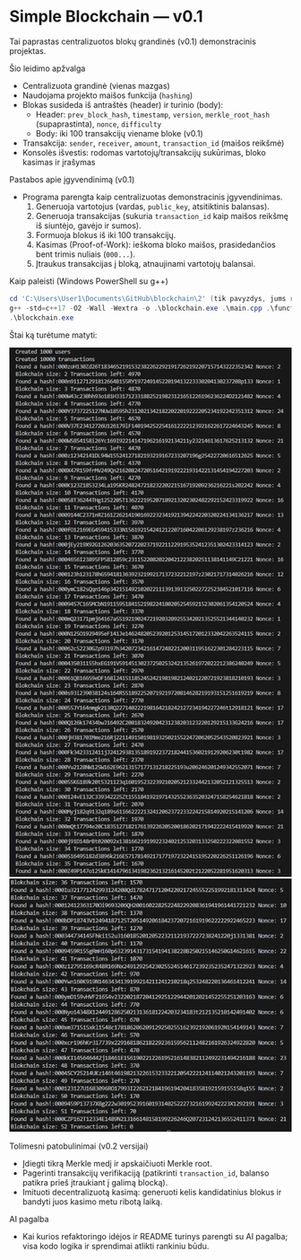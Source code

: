 # Simple Blockchain — v0.1

Tai paprastas centralizuotos blokų grandinės (v0.1) demonstracinis projektas.

Šio leidimo apžvalga
- Centralizuota grandinė (vienas mazgas)
- Naudojama projekto maišos funkcija (`hashing`)
- Blokas susideda iš antraštės (header) ir turinio (body):
  - Header: `prev_block_hash`, `timestamp`, `version`, `merkle_root_hash` (supaprastinta), `nonce`, `difficulty`
  - Body: iki 100 transakcijų viename bloke (v0.1)
- Transakcija: `sender`, `receiver`, `amount`, `transaction_id` (maišos reikšmė)
- Konsolės išvestis: rodomas vartotojų/transakcijų sukūrimas, bloko kasimas ir įrašymas

Pastabos apie įgyvendinimą (v0.1)
- Programa parengta kaip centralizuotas demonstracinis įgyvendinimas. 
  1. Generuoja vartotojus (vardas, `public_key`, atsitiktinis balansas).
  2. Generuoja transakcijas (sukuria `transaction_id` kaip maišos reikšmę iš siuntėjo, gavėjo ir sumos).
  3. Formuoja blokus iš iki 100 transakcijų.
  4. Kasimas (Proof-of-Work): ieškoma bloko maišos, prasidedančios bent trimis nuliais (`000...`).
  5. Įtraukus transakcijas į bloką, atnaujinami vartotojų balansai.

Kaip paleisti (Windows PowerShell su g++)
```powershell
cd 'C:\Users\User1\Documents\GitHub\blockchain\2' (tik pavyzdys, jums reikia nueiti į aplanką, kuriame yra šis kodas)
g++ -std=c++17 -O2 -Wall -Wextra -o .\blockchain.exe .\main.cpp .\functions.cpp
.\blockchain.exe
```
Štai ką turėtume matyti:

![Console output](nuotraukos/blockchain1.png)
![Console output](nuotraukos/blockchain2.png)

Tolimesni patobulinimai (v0.2 versijai)
- Įdiegti tikrą Merkle medį ir apskaičiuoti Merkle root.
- Pagerinti transakcijų verifikaciją (patikrinti `transaction_id`, balanso patikra prieš įtraukiant į galimą blocką).
- Imituoti decentralizuotą kasimą: generuoti kelis kandidatinius blokus ir bandyti juos kasimo metu ribotą laiką.

AI pagalba
- Kai kurios refaktoringo idėjos ir README turinys parengti su AI pagalba; visa kodo logika ir sprendimai atlikti rankiniu būdu.

